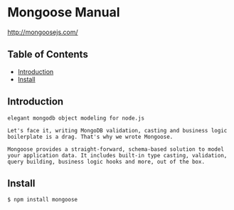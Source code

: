 # Mongoose Manual

http://mongoosejs.com/

## Table of Contents

* [Introduction](#introduction)
* [Install](#install)

## Introduction

```
elegant mongodb object modeling for node.js

Let's face it, writing MongoDB validation, casting and business logic boilerplate is a drag. That's why we wrote Mongoose.

Mongoose provides a straight-forward, schema-based solution to model your application data. It includes built-in type casting, validation, query building, business logic hooks and more, out of the box.
```

## Install

```bash
$ npm install mongoose
```
